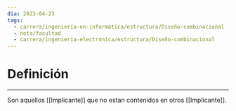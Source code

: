 ```yaml
---
dia: 2023-04-23
tags:
  - carrera/ingeniería-en-informática/estructura/Diseño-combinacional
  - nota/facultad
  - carrera/ingeniería-electrónica/estructura/Diseño-combinacional
---
```

# Definición
---
Son aquellos [[Implicante]] que no estan contenidos en otros [[Implicante]].
